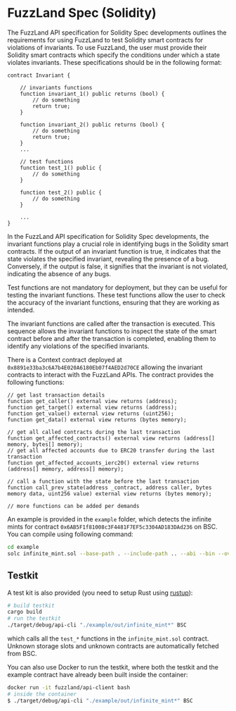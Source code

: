 # FuzzLand Spec (Solidity)
The FuzzLand API specification for Solidity Spec developments outlines the requirements for using FuzzLand to test Solidity smart contracts for violations of invariants. To use FuzzLand, the user must provide their Solidity smart contracts which specify the conditions under which a state violates invariants. These specifications should be in the following format:

```solidity
contract Invariant {
    
    // invariants functions
    function invariant_1() public returns (bool) {
        // do something
        return true;
    }

    function invariant_2() public returns (bool) {
        // do something
        return true;
    }
    ...
    
    // test functions
    function test_1() public {
        // do something
    }
    
    function test_2() public {
        // do something
    }
    
    ...
}
```

In the FuzzLand API specification for Solidity Spec developments, the invariant functions play a crucial role in identifying bugs in the Solidity smart contracts. If the output of an invariant function is true, it indicates that the state violates the specified invariant, revealing the presence of a bug. Conversely, if the output is false, it signifies that the invariant is not violated, indicating the absence of any bugs.

Test functions are not mandatory for deployment, but they can be useful for testing the invariant functions. These test functions allow the user to check the accuracy of the invariant functions, ensuring that they are working as intended.

The invariant functions are called after the transaction is executed. This sequence allows the invariant functions to inspect the state of the smart contract before and after the transaction is completed, enabling them to identify any violations of the specified invariants.

There is a Context contract deployed at `0x8891e33ba3c6A7b4E020A6180Eb07f4AED2d70CE` allowing the invariant contracts to interact with the FuzzLand APIs. The contract provides the following functions:

```solidity
// get last transaction details
function get_caller() external view returns (address);
function get_target() external view returns (address);
function get_value() external view returns (uint256);
function get_data() external view returns (bytes memory);

// get all called contracts during the last transaction
function get_affected_contracts() external view returns (address[] memory, bytes[] memory);
// get all affected accounts due to ERC20 transfer during the last transaction
function get_affected_accounts_ierc20() external view returns (address[] memory, address[] memory);

// call a function with the state before the last transaction
function call_prev_state(address _contract, address caller, bytes memory data, uint256 value) external view returns (bytes memory);

// more functions can be added per demands
```

An example is provided in the `example` folder, which detects the infinite mints for contract `0x6AB5F1f81008c3F4481F7EF5c3304AD183DAd236` on BSC.
You can compile using following command:
```bash
cd example
solc infinite_mint.sol --base-path . --include-path .. --abi --bin --overwrite -o ./out
```

## Testkit
A test kit is also provided (you need to setup Rust using [rustup](https://rustup.rs/)):
```bash
# build testkit
cargo build
# run the testkit
./target/debug/api-cli "./example/out/infinite_mint*" BSC
```
which calls all the `test_*` functions in the `infinite_mint.sol` contract. 
Unknown storage slots and unknown contracts are automatically fetched from BSC.

You can also use Docker to run the testkit, where both the testkit and the example contract have already been built inside the container:
```bash
docker run -it fuzzland/api-client bash
# inside the container
$ ./target/debug/api-cli "./example/out/infinite_mint*" BSC
```